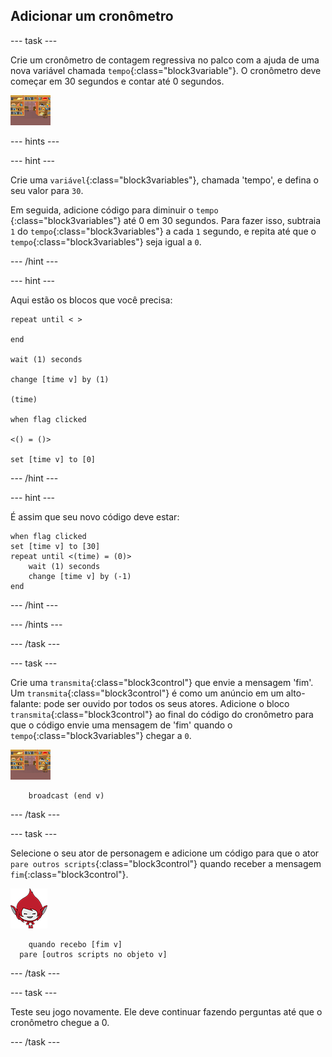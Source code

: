 ## Adicionar um cronômetro

\--- task \---

Crie um cronômetro de contagem regressiva no palco com a ajuda de uma nova variável chamada `tempo`{:class="block3variable"}. O cronômetro deve começar em 30 segundos e contar até 0 segundos.

![Ator palco](images/stage-sprite.png)

\--- hints \---

\--- hint \---

Crie uma `variável`{:class="block3variables"}, chamada 'tempo', e defina o seu valor para `30`.

Em seguida, adicione código para diminuir o `tempo` {:class="block3variables"} até 0 em 30 segundos. Para fazer isso, subtraia `1` do `tempo`{:class="block3variables"} a cada `1` segundo, e repita até que o `tempo`{:class="block3variables"} seja igual a `0`.

\--- /hint \---

\--- hint \---

Aqui estão os blocos que você precisa:

```blocks3
repeat until < >

end

wait (1) seconds

change [time v] by (1)

(time)

when flag clicked

<() = ()>

set [time v] to [0]
```

\--- /hint \---

\--- hint \---

É assim que seu novo código deve estar:

```blocks3
when flag clicked
set [time v] to [30]
repeat until <(time) = (0)>
    wait (1) seconds
    change [time v] by (-1)
end
```

\--- /hint \---

\--- /hints \---

\--- /task \---

\--- task \---

Crie uma `transmita`{:class="block3control"} que envie a mensagem 'fim'. Um `transmita`{:class="block3control"} é como um anúncio em um alto-falante: pode ser ouvido por todos os seus atores. Adicione o bloco `transmita`{:class="block3control"} ao final do código do cronômetro para que o código envie uma mensagem de 'fim' quando o `tempo`{:class="block3variables"} chegar a `0`.

![Ator palco](images/stage-sprite.png)

```blocks3
    broadcast (end v)
```

\--- /task \---

\--- task \---

Selecione o seu ator de personagem e adicione um código para que o ator `pare outros scripts`{:class="block3control"} quando receber a mensagem `fim`{:class="block3control"}.

![Ator Giga](images/giga-sprite.png)

```blocks3
    quando recebo [fim v]
  pare [outros scripts no objeto v]
```

\--- /task \---

\--- task \---

Teste seu jogo novamente. Ele deve continuar fazendo perguntas até que o cronômetro chegue a 0.

\--- /task \---